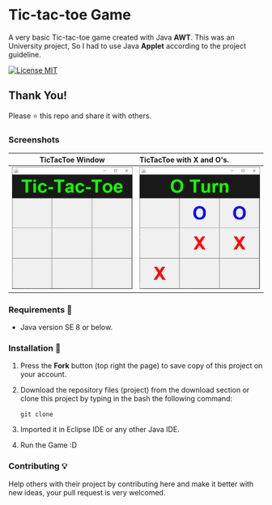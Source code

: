 # Tic-tac-toe Game
A very basic Tic-tac-toe game created with Java **AWT**.
This was an University project, So I had to use Java **Applet** according to the project guideline.

[![License MIT](https://img.shields.io/badge/license-MIT-blue.svg)](LICENSE)

## Thank You!
Please ⭐️ this repo and share it with others.

### Screenshots
TicTacToe Window | TicTacToe with X and O's.
:------------------:|:-------------------
![Tic-tac-toe - screenshot](screenshots/Tic-tac-toe-screen.png) | ![Tic-tac-toe - screenshot](screenshots/XandO.PNG)

### Requirements 🔧
* Java version SE 8 or below.

### Installation 🔌
1. Press the **Fork** button (top right the page) to save copy of this project on your account.

2. Download the repository files (project) from the download section or clone this project by typing in the bash the following command:

       git clone 
3. Imported it in Eclipse IDE or any other Java IDE.
4. Run the Game :D

### Contributing 💡
Help others with their project by contributing here and make it better with new ideas, your pull request is very welcomed.
